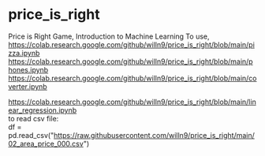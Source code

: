 # price_is_right
Price is Right Game, Introduction to Machine Learning
To use, 
https://colab.research.google.com/github/willn9/price_is_right/blob/main/pizza.ipynb  
https://colab.research.google.com/github/willn9/price_is_right/blob/main/phones.ipynb  
https://colab.research.google.com/github/willn9/price_is_right/blob/main/coverter.ipynb  


https://colab.research.google.com/github/willn9/price_is_right/blob/main/linear_regression.ipynb  
to read csv file:  
df = pd.read_csv("https://raw.githubusercontent.com/willn9/price_is_right/main/02_area_price_000.csv")


